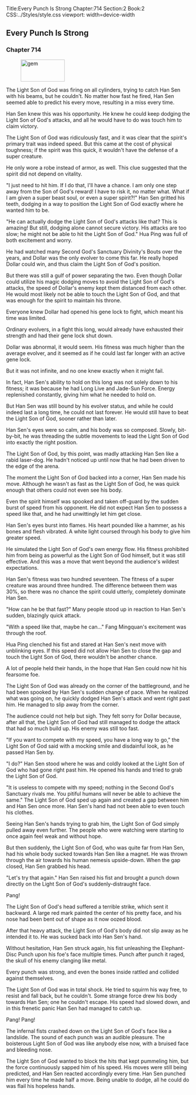Title:Every Punch Is Strong 
Chapter:714 
Section:2 
Book:2 
CSS:../Styles/style.css 
viewport: width=device-width
  
## Every Punch Is Strong
### Chapter 714 
<figure>
	<img src="../Images/gem.gif" alt="gem" id="gem" width="120" height="60" />
</figure>
  

  
  The Light Son of God was firing on all cylinders, trying to catch Han Sen with his beams, but he couldn't. No matter how fast he fired, Han Sen seemed able to predict his every move, resulting in a miss every time.

Han Sen knew this was his opportunity. He knew he could keep dodging the Light Son of God's attacks, and all he would have to do was touch him to claim victory.

The Light Son of God was ridiculously fast, and it was clear that the spirit's primary trait was indeed speed. But this came at the cost of physical toughness; if the spirit was this quick, it wouldn't have the defense of a super creature.

He only wore a robe instead of armor, as well. This clue suggested that the spirit did not depend on vitality.

"I just need to hit him. If I do that, I'll have a chance. I am only one step away from the Son of God's reward! I have to risk it, no matter what. What if I am given a super beast soul, or even a super spirit?!" Han Sen gritted his teeth, dodging in a way to position the Light Son of God exactly where he wanted him to be.

"He can actually dodge the Light Son of God's attacks like that? This is amazing! But still, dodging alone cannot secure victory. His attacks are too slow; he might not be able to hit the Light Son of God." Hua Ping was full of both excitement and worry.

He had watched many Second God's Sanctuary Divinity's Bouts over the years, and Dollar was the only evolver to come this far. He really hoped Dollar could win, and thus claim the Light Son of God's position.

But there was still a gulf of power separating the two. Even though Dollar could utilize his magic dodging moves to avoid the Light Son of God's attacks, the speed of Dollar's enemy kept them distanced from each other. He would most likely not be able to touch the Light Son of God, and that was enough for the spirit to maintain his throne.

Everyone knew Dollar had opened his gene lock to fight, which meant his time was limited.

Ordinary evolvers, in a fight this long, would already have exhausted their strength and had their gene lock shut down.

Dollar was abnormal, it would seem. His fitness was much higher than the average evolver, and it seemed as if he could last far longer with an active gene lock.

But it was not infinite, and no one knew exactly when it might fail.

In fact, Han Sen's ability to hold on this long was not solely down to his fitness; it was because he had Long Live and Jade-Sun Force. Energy replenished constantly, giving him what he needed to hold on.

But Han Sen was still bound by his evolver status, and while he could indeed last a long time, he could not last forever. He would still have to beat the Light Son of God, sooner rather than later.

Han Sen's eyes were so calm, and his body was so composed. Slowly, bit-by-bit, he was threading the subtle movements to lead the Light Son of God into exactly the right position.

The Light Son of God, by this point, was madly attacking Han Sen like a rabid laser-dog. He hadn't noticed up until now that he had been driven to the edge of the arena.

The moment the Light Son of God backed into a corner, Han Sen made his move. Although he wasn't as fast as the Light Son of God, he was quick enough that others could not even see his body.

Even the spirit himself was spooked and taken off-guard by the sudden burst of speed from his opponent. He did not expect Han Sen to possess a speed like that, and he had unwittingly let him get close.

Han Sen's eyes burst into flames. His heart pounded like a hammer, as his bones and flesh vibrated. A white light coursed through his body to give him greater speed.

He simulated the Light Son of God's own energy flow. His fitness prohibited him from being as powerful as the Light Son of God himself, but it was still effective. And this was a move that went beyond the audience's wildest expectations.

Han Sen's fitness was two hundred seventeen. The fitness of a super creature was around three hundred. The difference between them was 30%, so there was no chance the spirit could utterly, completely dominate Han Sen.

"How can he be that fast?" Many people stood up in reaction to Han Sen's sudden, blazingly quick attack.

"With a speed like that, maybe he can..." Fang Mingquan's excitement was through the roof.

Hua Ping clenched his fist and stared at Han Sen's next move with unblinking eyes. If this speed did not allow Han Sen to close the gap and touch the Light Son of God, there wouldn't be another chance.

A lot of people held their hands, in the hope that Han Sen could now hit his fearsome foe.

The Light Son of God was already on the corner of the battleground, and he had been spooked by Han Sen's sudden change of pace. When he realized what was going on, he quickly dodged Han Sen's attack and went right past him. He managed to slip away from the corner.

The audience could not help but sigh. They felt sorry for Dollar because, after all that, the Light Son of God had still managed to dodge the attack that had so much build up. His enemy was still too fast.

"If you want to compete with my speed, you have a long way to go," the Light Son of God said with a mocking smile and disdainful look, as he passed Han Sen by.

"I do?" Han Sen stood where he was and coldly looked at the Light Son of God who had gone right past him. He opened his hands and tried to grab the Light Son of God.

"It is useless to compete with my speed; nothing in the Second God's Sanctuary rivals me. You pitiful humans will never be able to achieve the same." The Light Son of God sped up again and created a gap between him and Han Sen once more. Han Sen's hand had not been able to even touch his clothes.

Seeing Han Sen's hands trying to grab him, the Light Son of God simply pulled away even further. The people who were watching were starting to once again feel weak and without hope.

But then suddenly, the Light Son of God, who was quite far from Han Sen, had his whole body sucked towards Han Sen like a magnet. He was thrown through the air towards his human nemesis upside-down. When the gap closed, Han Sen grabbed his head.

"Let's try that again." Han Sen raised his fist and brought a punch down directly on the Light Son of God's suddenly-distraught face.

Pang!

The Light Son of God's head suffered a terrible strike, which sent it backward. A large red mark painted the center of his pretty face, and his nose had been bent out of shape as it now oozed blood.

After that heavy attack, the Light Son of God's body did not slip away as he intended it to. He was sucked back into Han Sen's hand.

Without hesitation, Han Sen struck again, his fist unleashing the Elephant-Disc Punch upon his foe's face multiple times. Punch after punch it raged, the skull of his enemy clanging like metal.

Every punch was strong, and even the bones inside rattled and collided against themselves.

The Light Son of God was in total shock. He tried to squirm his way free, to resist and fall back, but he couldn't. Some strange force drew his body towards Han Sen; one he couldn't escape. His speed had slowed down, and in this frenetic panic Han Sen had managed to catch up.

Pang! Pang!

The infernal fists crashed down on the Light Son of God's face like a landslide. The sound of each punch was an audible pleasure. The boisterous Light Son of God was like anybody else now, with a bruised face and bleeding nose.

The Light Son of God wanted to block the hits that kept pummeling him, but the force continuously sapped him of his speed. His moves were still being predicted, and Han Sen reacted accordingly every time. Han Sen punched him every time he made half a move. Being unable to dodge, all he could do was flail his hopeless hands.
